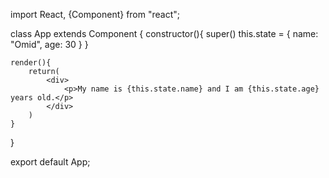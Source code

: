 import React, {Component} from "react";

class App extends Component {
    constructor(){
        super()
        this.state = {
            name: "Omid",
            age: 30
        }
    }

    render(){
        return(
            <div>
                <p>My name is {this.state.name} and I am {this.state.age} years old.</p>
            </div>
        )
    }
}

export default App;
